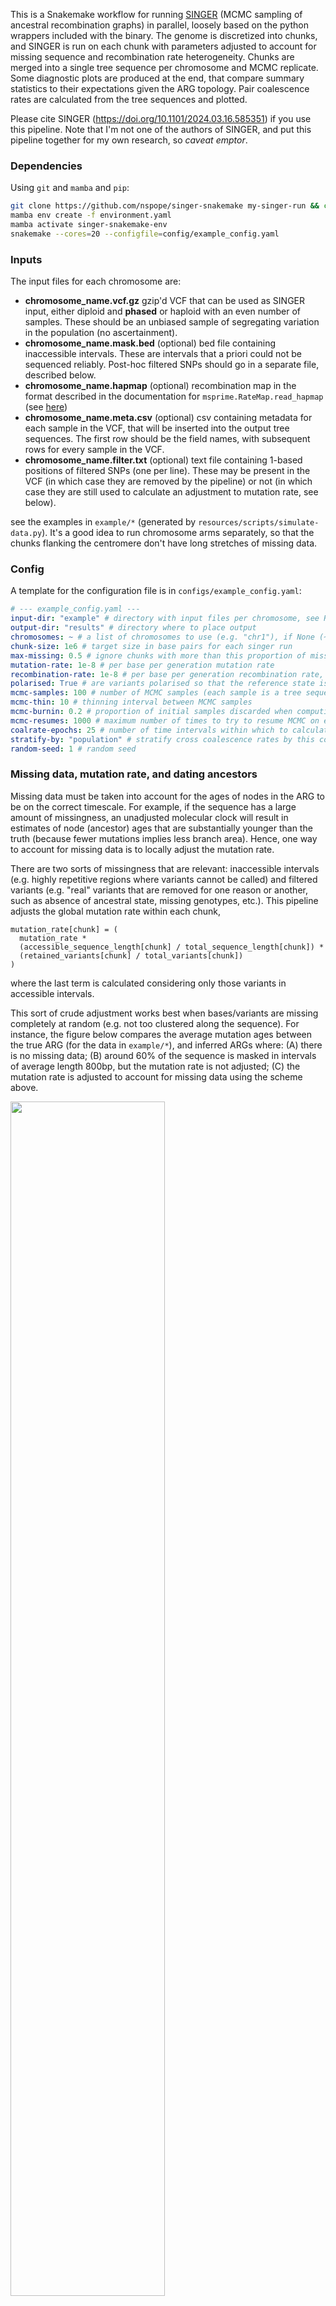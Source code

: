 This is a Snakemake workflow for running
[SINGER](https://github.com/popgenmethods/singer) (MCMC sampling of ancestral
recombination graphs) in parallel, loosely based on the python wrappers
included with the binary. The genome is discretized into chunks, and SINGER is
run on each chunk with parameters adjusted to account for missing sequence and
recombination rate heterogeneity.  Chunks are merged into a single tree
sequence per chromosome and MCMC replicate. Some diagnostic plots are produced
at the end, that compare summary statistics to their expectations given the ARG
topology. Pair coalescence rates are calculated from the tree sequences and
plotted. 

Please cite SINGER (https://doi.org/10.1101/2024.03.16.585351) if you use this
pipeline. Note that I'm not one of the authors of SINGER, and put this pipeline
together for my own research, so *caveat emptor*.

### Dependencies

Using `git` and `mamba` and `pip`:

```bash
git clone https://github.com/nspope/singer-snakemake my-singer-run && cd my-singer-run
mamba env create -f environment.yaml 
mamba activate singer-snakemake-env
snakemake --cores=20 --configfile=config/example_config.yaml
```

### Inputs

The input files for each chromosome are:

  - __chromosome_name.vcf.gz__ gzip'd VCF that can be used as SINGER input, either diploid and **phased** or haploid with an even number of samples. These should be an unbiased sample of segregating variation in the population (no ascertainment).
  - __chromosome_name.mask.bed__ (optional) bed file containing inaccessible intervals. These are intervals that a priori could not be sequenced reliably. Post-hoc filtered SNPs should go in a separate file, described below.
  - __chromosome_name.hapmap__ (optional) recombination map in the format described in the documentation for `msprime.RateMap.read_hapmap` (see [here](https://tskit.dev/msprime/docs/stable/api.html#msprime.RateMap.read_hapmap))
  - __chromosome_name.meta.csv__ (optional) csv containing metadata for each sample in the VCF, that will be inserted into the output tree sequences. The first row should be the field names, with subsequent rows for every sample in the VCF.
  - __chromosome_name.filter.txt__ (optional) text file containing 1-based positions of filtered SNPs (one per line). These may be present in the VCF (in which case they are removed by the pipeline) or not (in which case they are still used to calculate an adjustment to mutation rate, see below).

see the examples in `example/*` (generated by `resources/scripts/simulate-data.py`). 
It's a good idea to run chromosome arms separately, so that the chunks flanking
the centromere don't have long stretches of missing data.

### Config

A template for the configuration file is in `configs/example_config.yaml`:

```yaml
# --- example_config.yaml ---
input-dir: "example" # directory with input files per chromosome, see README
output-dir: "results" # directory where to place output
chromosomes: ~ # a list of chromosomes to use (e.g. "chr1"), if None (~) use all `vcf.gz` in `input-dir`
chunk-size: 1e6 # target size in base pairs for each singer run
max-missing: 0.5 # ignore chunks with more than this proportion of missing bases
mutation-rate: 1e-8 # per base per generation mutation rate
recombination-rate: 1e-8 # per base per generation recombination rate, ignored if hapmap is present
polarised: True # are variants polarised so that the reference state is ancestral
mcmc-samples: 100 # number of MCMC samples (each sample is a tree sequence)
mcmc-thin: 10 # thinning interval between MCMC samples
mcmc-burnin: 0.2 # proportion of initial samples discarded when computing plots of statistics
mcmc-resumes: 1000 # maximum number of times to try to resume MCMC on error at a given iteration
coalrate-epochs: 25 # number of time intervals within which to calculate statistics
stratify-by: "population" # stratify cross coalescence rates by this column in the metadata, or None (~)
random-seed: 1 # random seed
```

### Missing data, mutation rate, and dating ancestors

Missing data must be taken into account for the ages of nodes in the ARG to be
on the correct timescale. For example, if the sequence has a large amount of
missingness, an unadjusted molecular clock will result in estimates of node
(ancestor) ages that are substantially younger than the truth (because fewer
mutations implies less branch area). Hence, one way to account for missing
data is to locally adjust the mutation rate.

There are two sorts of missingness that are relevant: inaccessible intervals
(e.g. highly repetitive regions where variants cannot be called) and filtered
variants (e.g. "real" variants that are removed for one reason or another, such
as absence of ancestral state, missing genotypes, etc.). This pipeline
adjusts the global mutation rate within each chunk, 
```
mutation_rate[chunk] = (
  mutation_rate * 
  (accessible_sequence_length[chunk] / total_sequence_length[chunk]) * 
  (retained_variants[chunk] / total_variants[chunk])
)
``` 
where the last term is calculated considering only those variants in accessible
intervals. 

This sort of crude adjustment works best when bases/variants are missing
completely at random (e.g. not too clustered along the sequence). For instance,
the figure below compares the average mutation ages between the true ARG (for
the data in `example/*`), and inferred ARGs where: (A) there is
no missing data; (B) around 60% of the sequence is masked in intervals of
average length 800bp, but the mutation rate is not adjusted; (C) the mutation
rate is adjusted to account for missing data using the scheme above.

<img src="resources/figures/missing-data-example.png" width="70%" />

An important consequence is that when calculating expectations of (linear) site
statistics from branch statistics in the ARG (e.g. `mode='site'` and
`mode='branch'` in ``tskit``'s stats methods), then the contribution from each
chunk must be weighted by the adjusted mutation rate and then summed across
chunks to get the correct values. Some examples of this sort of calculation
can be seen in `workflow/scripts/tree_statistics.py`. The adjusted mutation
rates are saved as an ``msprime.RateMap`` object (see below).

Similarly, to calculate sequence-wide distributions of coalescence time or
other topological statistics, the contribution of each chunk should be
weighted by the proportion of accessible sequence.


### Outputs

The output files for each chromosome will be generated in `results/<chromosome_name>`:

  - __\<chromosome_name>.adjusted_mu.p__ : `msprime.RateMap` containing adjusted mutation rates in each chunk (see description above)
  - __\<chromosome_name>.inaccessible.p__ : `msprime.RateMap` containing proportion of inaccessible bases in each chunk (see description above)
  - __\<chromosome_name>.filtered.p__ : `msprime.RateMap` containing proportion of filtered variants in each chunk (see description above)
  - __\<chromosome_name>.vcf.stats.p__ : "observed values" for summary statistics (e.g. calculated from with `scikit-allel`)
  - __\<chromosome_name>.vcf__ : filtered VCF used as input to SINGER
  - __chunks/*__ the raw SINGER output and logs
  - __plots/pair-coalescence-pdf.png__, __plots/cross-coalescence-pdf.png__: pair coalescence time distribution for all samples and between strata (if supplied), with a thin line for each MCMC replicate and a thick line for the posterior mean
  - __plots/pair-coalescence-rates.png__, __plots/cross-coalescence-rates.png__: pair coalescence rates for all samples and between strata (if supplied), with a thin line for each MCMC replicate and a thick line for the posterior mean
  - __plots/diversity-trace.png__, __plots/tajima-d-trace.png__ : MCMC trace for fitted nucleotide diversity and Tajima's D
  - __plots/diversity-scatter.png__, __plots/tajima-d-scatter.png__ : observed vs fitted nucleotide diversity and Tajima's D, across chunks
  - __plots/diversity-skyline.png__, __plots/tajima-d-skyline.png__ : observed and fitted nucleotide diversity and Tajima's D, across genome position
  - __plots/folded-afs.png__, __plots/unfolded-afs.png__ : observed vs fitted site frequency spectra
  - __plots/site-density.png__ : sanity check showing proportion of missing data, proportion variant bases (out of accessible bases), average recombination rate across chunks
  - __stats/\<chromosome_name>.\<replicate>.stats.p__ : "fitted values" for summary statistics (e.g. branch-mode statistics calculated with tskit) in each chunk
  - __stats/\<chromosome_name>.\<replicate>.coalrate.p__ : pair coalescence rates (e.g. inverse of haploid Ne) within logarithmic time bins, using all samples
  - __stats/\<chromosome_name>.\<replicate>.crossrate.p__ : cross coalescence rates within logarithmic time bins, between and within strata (e.g. populations) according to the `stratify-by` option in the config file
  - __trees/\<chromosome_name>.\<replicate>.tsz__ : a tree sequence MCMC replicate generated by SINGER, compressed by ``tszip`` (e.g. use ``tszip.decompress`` to load)


### Sanity checking

To check that the timescale is correctly calibrated on synthetic data given
some missing data, it can be useful to compare the simulated (true) ARG to that
inferred by SINGER. The script `resources/scripts/compare-vs-simulation.py`
generates some visual comparisons; these include distributions of pair
coalescence times, root heights, and mutation ages of different frequencies
between the two ARGs. E.g.  after running the example workflow,

```bash
python resources/scripts/compare-vs-simulation.py \
  --true-arg "example/example.tsz" \
  --inferred-arg "results/example/trees/example.99.tsz" \
  --inaccessible-ratemap "results/example/example.inaccessible.p" \
  --output-dir "results/example/sanity-checks"
```
